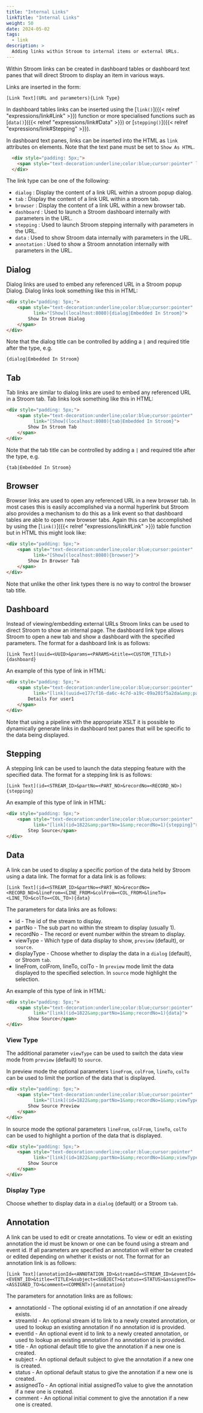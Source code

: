 ```yaml
---
title: "Internal Links"
linkTitle: "Internal Links"
weight: 50
date: 2024-05-02
tags: 
  - link
description: >
  Adding links within Stroom to internal items or external URLs.
---
```


Within Stroom links can be created in dashboard tables or dashboard text panes that will direct Stroom to display an item in various ways.

Links are inserted in the form:
```clike
[Link Text](URL and parameters){Link Type}
```

In dashboard tables links can be inserted using the [`link()`]({{< relref "expressions/link#Link" >}}) function or more specialised functions such as [`data()`]({{< relref "expressions/link#Data" >}}) or [`stepping()`]({{< relref "expressions/link#Stepping" >}}).

In dashboard text panes, links can be inserted into the HTML as `link` attributes on elements. Note that the text pane must be set to `Show As HTML`.

```html
  <div style="padding: 5px;">
    <span style="text-decoration:underline;color:blue;cursor:pointer" link="[link](uuid=e177cf16-da6c-4c7d-a19c-09a201f5a2da&amp;params=user%3Duser1&amp;title=Details%20For%20user1){dashboard}">Details For user1</span>
  </div>
```

The link type can be one of the following:

* `dialog` : Display the content of a link URL within a stroom popup dialog.
* `tab` : Display the content of a link URL within a stroom tab.
* `browser` : Display the content of a link URL within a new browser tab.
* `dashboard` : Used to launch a Stroom dashboard internally with parameters in the URL.
* `stepping` : Used to launch Stroom stepping internally with parameters in the URL.
* `data` : Used to show Stroom data internally with parameters in the URL.
* `annotation` : Used to show a Stroom annotation internally with parameters in the URL.

## Dialog

Dialog links are used to embed any referenced URL in a Stroom popup Dialog. Dialog links look something like this in HTML:

```html
<div style="padding: 5px;">
    <span style="text-decoration:underline;color:blue;cursor:pointer" 
          link="[Show](localhost:8080){dialog|Embedded In Stroom}">
        Show In Stroom Dialog
    </span>
</div>
```

Note that the dialog title can be controlled by adding a `|` and required title after the type, e.g.
```clike
{dialog|Embedded In Stroom}
```

## Tab

Tab links are similar to dialog links are used to embed any referenced URL in a Stroom tab. Tab links look something like this in HTML:

```html
<div style="padding: 5px;">
    <span style="text-decoration:underline;color:blue;cursor:pointer" 
          link="[Show](localhost:8080){tab|Embedded In Stroom}">
        Show In Stroom Tab
    </span>
</div>
```

Note that the tab title can be controlled by adding a `|` and required title after the type, e.g.
```clike
{tab|Embedded In Stroom}
```

## Browser

Browser links are used to open any referenced URL in a new browser tab. In most cases this is easily accomplished via a normal hyperlink but Stroom also provides a mechanism to do this as a link event so that dashboard tables are able to open new browser tabs. Again this can be accomplished by using the [`link()`]({{< relref "expressions/link#Link" >}}) table function but in HTML this might look like:

```html
<div style="padding: 5px;">
    <span style="text-decoration:underline;color:blue;cursor:pointer" 
          link="[Show](localhost:8080){browser}">
        Show In Browser Tab
    </span>
</div>
```

Note that unlike the other link types there is no way to control the browser tab title.

## Dashboard

Instead of viewing/embedding external URLs Stroom links can be used to direct Stroom to show an internal page. The dashboard link type allows Stroom to open a new tab and show a dashboard with the specified parameters. The format for a dashboard link is as follows:

```clike
[Link Text](uuid=<UUID>&params=<PARAMS>&title=<CUSTOM_TITLE>){dashboard}
```

An example of this type of link in HTML:

```html
<div style="padding: 5px;">
    <span style="text-decoration:underline;color:blue;cursor:pointer" 
          link="[link](uuid=e177cf16-da6c-4c7d-a19c-09a201f5a2da&amp;params=user%3Duser1&amp;title=Details%20For%20user1){dashboard}">
        Details For user1
    </span>
</div>
```

Note that using a pipeline with the appropriate XSLT it is possible to dynamically generate links in dashboard text panes that will be specific to the data being displayed.

## Stepping

A stepping link can be used to launch the data stepping feature with the specified data. The format for a stepping link is as follows:

```clike
[Link Text](id=<STREAM_ID>&partNo=<PART_NO>&recordNo=<RECORD_NO>){stepping}
```

An example of this type of link in HTML:

```html
<div style="padding: 5px;">
    <span style="text-decoration:underline;color:blue;cursor:pointer" 
          link="[link](id=1822&amp;partNo=1&amp;recordNo=1){stepping}">
        Step Source</span>
</div>
```

## Data

A link can be used to display a specific portion of the data held by Stroom using a data link. The format for a data link is as follows:

```clike
[Link Text](id=<STREAM_ID>&partNo=<PART_NO>&recordNo=<RECORD_NO>&lineFrom=<LINE_FROM>&colFrom=<COL_FROM>&lineTo=<LINE_TO>&colTo=<COL_TO>){data}
```

The parameters for data links are as follows:
* id - The id of the stream to display.
* partNo - The sub part no within the stream to display (usually 1).
* recordNo - The record or event number within the stream to display.
* viewType - Which type of data display to show, `preview` (default), or `source`.
* displayType - Choose whether to display the data in a `dialog` (default), or Stroom `tab`.
* lineFrom, colFrom, lineTo, colTo - In `preview` mode limit the data displayed to the specified selection. In `source` mode highlight the selection. 

An example of this type of link in HTML:

```html
<div style="padding: 5px;">
    <span style="text-decoration:underline;color:blue;cursor:pointer" 
          link="[link](id=1822&amp;partNo=1&amp;recordNo=1){data}">
        Show Source</span>
</div>
```

### View Type
The additional parameter `viewType` can be used to switch the data view mode from `preview` (default) to `source`.

In preview mode the optional parameters `lineFrom`, `colFrom`, `lineTo`, `colTo` can be used to limit the portion of the data that is displayed.

```html
<div style="padding: 5px;">
    <span style="text-decoration:underline;color:blue;cursor:pointer" 
          link="[link](id=1822&amp;partNo=1&amp;recordNo=1&amp;viewType=preview&amp;lineFrom=1&amp;colFrom=1&amp;lineTo=10&amp;colTo=8){data}">
        Show Source Preview
    </span>
</div>
```

In source mode the optional parameters `lineFrom`, `colFrom`, `lineTo`, `colTo` can be used to highlight a portion of the data that is displayed.

```html
<div style="padding: 5px;">
    <span style="text-decoration:underline;color:blue;cursor:pointer" 
          link="[link](id=1822&amp;partNo=1&amp;recordNo=1&amp;viewType=source&amp;lineFrom=1&amp;colFrom=1&amp;lineTo=10&amp;colTo=8){data}">
        Show Source
    </span>
</div>
```

### Display Type
Choose whether to display data in a `dialog` (default) or a Stroom `tab`.

## Annotation
A link can be used to edit or create annotations. To view or edit an existing annotation the id must be known or one can be found using a stream and event id. If all parameters are specified an annotation will either be created or edited depending on whether it exists or not. The format for an annotation link is as follows:

```clike
[Link Text](annotationId=<ANNOTATION_ID>&streamId=<STREAM_ID>&eventId=<EVENT_ID>&title=<TITLE>&subject=<SUBJECT>&status=<STATUS>&assignedTo=<ASSIGNED_TO>&comment=<COMMENT>){annotation}
```

The parameters for annotation links are as follows:
* annotationId - The optional existing id of an annotation if one already exists.
* streamId - An optional stream id to link to a newly created annotation, or used to lookup an existing annotation if no annotation id is provided.
* eventId - An optional event id to link to a newly created annotation, or used to lookup an existing annotation if no annotation id is provided.
* title - An optional default title to give the annotation if a new one is created.
* subject - An optional default subject to give the annotation if a new one is created.
* status - An optional default status to give the annotation if a new one is created.
* assignedTo - An optional initial assignedTo value to give the annotation if a new one is created.
* comment - An optional initial comment to give the annotation if a new one is created.
